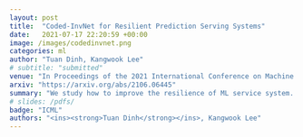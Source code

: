 ```yaml
---
layout: post
title:  "Coded-InvNet for Resilient Prediction Serving Systems"
date:   2021-07-17 22:20:59 +00:00
image: /images/codedinvnet.png
categories: ml
author: "Tuan Dinh, Kangwook Lee"
# subtitle: "submitted"
venue: "In Proceedings of the 2021 International Conference on Machine Learning (Long Talk -- 3%)"
arxiv: "https://arxiv.org/abs/2106.06445"
summary: "We study how to improve the resilience of ML service system. Our method is based on the coded computation method where we encode inputs in such a way that we can simply and effectively reconstruct the failed outputs. To apply the idea for ML models, we propose Coded-InvNet framework with utilizing the invertibility of neural network and the image-to-image translation model. We show that our framework improves the resilience of MLSS, especially with the setting of large numbers of queries."
# slides: /pdfs/
badge: "ICML"
authors: "<ins><strong>Tuan Dinh</strong></ins>, Kangwook Lee"
---
```

<!-- [Presented Slides](){:target="_blank"} -->
